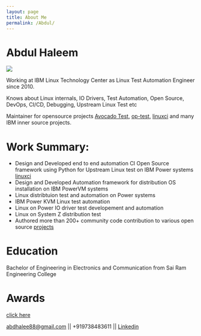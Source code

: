 ```yaml
---
layout: page
title: About Me
permalink: /Abdul/
---
```

# Abdul Haleem

![](https://avatars0.githubusercontent.com/u/11769556?s=460&u=e78cac0016d1c4c5567a6a79dbd1f29c41dcb786&v=4)

Working at IBM Linux Technology Center as Linux Test Automation Engineer since 2010.

Knows about Linux internals, IO Drivers, Test Automation, Open Source, DevOps, CI/CD, Debugging, Upstream Linux Test etc

Maintainer for opensource projects [Avocado Test](https://github.com/avocado-framework-tests/avocado-misc-tests/commits?author=abdhaleegit), [op-test](https://github.com/open-power/op-test/commits?author=abdhaleegit), [linuxci](https://github.com/linuxci/linuxci) and many IBM inner source projects.

# Work Summary:
* Design and Developed end to end automation CI Open Source framework using Python for Upstream Linux test on IBM Power systems [linuxci](https://github.com/linuxci/linuxci)
* Design and Developed Automation framework for distribution OS installation on IBM PowerVM systems
* Linux distribtuion test and automation on Power systems 
* IBM Power KVM Linux test automation
* Linux on Power IO driver test developement and automation
* Linux on System Z distribution test
* Authored more than 200+ community code contribution to various open source [projects](https://github.com/abdhaleegit) 


# Education
Bachelor of Engineering in Electronics and Communication from Sai Ram Engineering College

# Awards
[click here](https://abdhaleegit.github.io/Awards)


[abdhalee88@gmail.com](mailto:abdhalee88@gmail.com) || +919738483611 || [Linkedin](https://www.linkedin.com/in/abdul-haleem-ba169563/)


